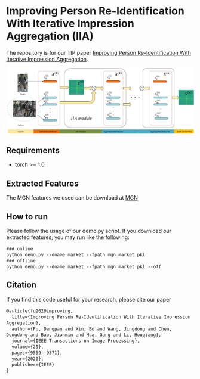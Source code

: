 # Improving Person Re-Identification With Iterative Impression Aggregation (IIA)

The repository is for our TIP paper [Improving Person Re-Identification With Iterative Impression Aggregation](https://arxiv.org/abs/2009.10066).

![framework](figs/framework.png)

## Requirements
- torch >= 1.0

## Extracted Features
The MGN features we used can be download at [MGN](https://drive.google.com/drive/folders/1NaWkKzsvL_LSx-j5eoZp71l3v9i64ek1?usp=sharing)

## How to run
Please follow the usage of our demo.py script. If you download our extracted features, you may run like the following:
```shell
### online 
python demo.py --dname market --fpath mgn_market.pkl
### offline
python demo.py --dname market --fpath mgn_market.pkl --off
```

## Citation
If you find this code useful for your research, please cite our paper
```
@article{fu2020improving,
  title={Improving Person Re-Identification With Iterative Impression Aggregation},
  author={Fu, Dengpan and Xin, Bo and Wang, Jingdong and Chen, Dongdong and Bao, Jianmin and Hua, Gang and Li, Houqiang},
  journal={IEEE Transactions on Image Processing},
  volume={29},
  pages={9559--9571},
  year={2020},
  publisher={IEEE}
}
```